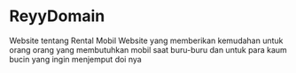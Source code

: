 # ReyyDomain
Website tentang Rental Mobil
Website yang memberikan kemudahan untuk orang orang yang membutuhkan mobil saat buru-buru
dan untuk para kaum bucin yang ingin menjemput doi nya 
